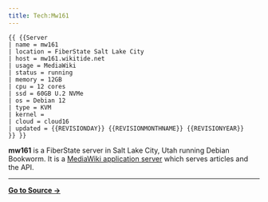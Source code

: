 ```yaml
---
title: Tech:Mw161
---
```


```
{{ {{Server
| name = mw161
| location = FiberState Salt Lake City
| host = mw161.wikitide.net
| usage = MediaWiki
| status = running
| memory = 12GB
| cpu = 12 cores
| ssd = 60GB U.2 NVMe
| os = Debian 12
| type = KVM
| kernel =
| cloud = cloud16
| updated = {{REVISIONDAY}} {{REVISIONMONTHNAME}} {{REVISIONYEAR}}
}} }}
```

**mw161** is a FiberState server in Salt Lake City, Utah running Debian Bookworm. It is a [MediaWiki application server](/tech-docs/techmediawiki_appserver) which serves articles and the API.



----
**[Go to Source &rarr;](https://meta.miraheze.org/wiki/Tech:Mw161)**
